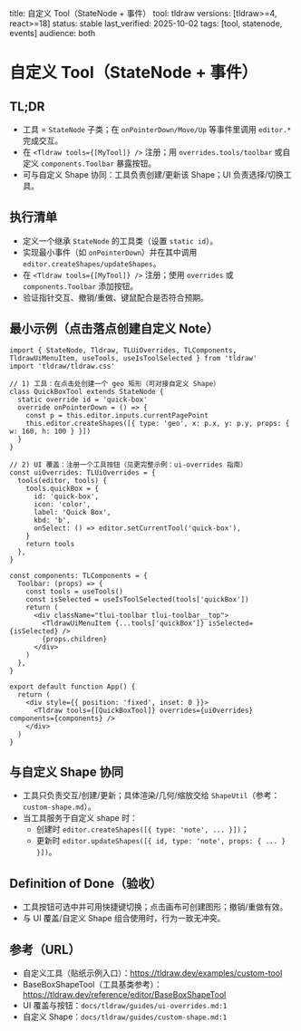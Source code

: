 title: 自定义 Tool（StateNode + 事件）
tool: tldraw
versions: [tldraw>=4, react>=18]
status: stable
last_verified: 2025-10-02
tags: [tool, statenode, events]
audience: both

# 自定义 Tool（StateNode + 事件）

## TL;DR
- 工具 = `StateNode` 子类；在 `onPointerDown/Move/Up` 等事件里调用 `editor.*` 完成交互。
- 在 `<Tldraw tools={[MyTool]} />` 注册；用 `overrides.tools/toolbar` 或自定义 `components.Toolbar` 暴露按钮。
- 可与自定义 Shape 协同：工具负责创建/更新该 Shape；UI 负责选择/切换工具。

## 执行清单
- 定义一个继承 `StateNode` 的工具类（设置 `static id`）。
- 实现最小事件（如 `onPointerDown`）并在其中调用 `editor.createShapes/updateShapes`。
- 在 `<Tldraw tools={[MyTool]} />` 注册；使用 `overrides` 或 `components.Toolbar` 添加按钮。
- 验证指针交互、撤销/重做、键鼠配合是否符合预期。

## 最小示例（点击落点创建自定义 Note）
```tsx
import { StateNode, Tldraw, TLUiOverrides, TLComponents, TldrawUiMenuItem, useTools, useIsToolSelected } from 'tldraw'
import 'tldraw/tldraw.css'

// 1) 工具：在点击处创建一个 geo 矩形（可对接自定义 Shape）
class QuickBoxTool extends StateNode {
  static override id = 'quick-box'
  override onPointerDown = () => {
    const p = this.editor.inputs.currentPagePoint
    this.editor.createShapes([{ type: 'geo', x: p.x, y: p.y, props: { w: 160, h: 100 } }])
  }
}

// 2) UI 覆盖：注册一个工具按钮（见更完整示例：ui-overrides 指南）
const uiOverrides: TLUiOverrides = {
  tools(editor, tools) {
    tools.quickBox = {
      id: 'quick-box',
      icon: 'color',
      label: 'Quick Box',
      kbd: 'b',
      onSelect: () => editor.setCurrentTool('quick-box'),
    }
    return tools
  },
}

const components: TLComponents = {
  Toolbar: (props) => {
    const tools = useTools()
    const isSelected = useIsToolSelected(tools['quickBox'])
    return (
      <div className="tlui-toolbar tlui-toolbar__top">
        <TldrawUiMenuItem {...tools['quickBox']} isSelected={isSelected} />
        {props.children}
      </div>
    )
  },
}

export default function App() {
  return (
    <div style={{ position: 'fixed', inset: 0 }}>
      <Tldraw tools={[QuickBoxTool]} overrides={uiOverrides} components={components} />
    </div>
  )
}
```

## 与自定义 Shape 协同
- 工具只负责交互/创建/更新；具体渲染/几何/缩放交给 `ShapeUtil`（参考：`custom-shape.md`）。
- 当工具服务于自定义 shape 时：
  - 创建时 `editor.createShapes([{ type: 'note', ... }])`；
  - 更新时 `editor.updateShapes([{ id, type: 'note', props: { ... } }])`。

## Definition of Done（验收）
- 工具按钮可选中并可用快捷键切换；点击画布可创建图形；撤销/重做有效。
- 与 UI 覆盖/自定义 Shape 组合使用时，行为一致无冲突。

## 参考（URL）
- 自定义工具（贴纸示例入口）：https://tldraw.dev/examples/custom-tool
- BaseBoxShapeTool（工具基类参考）：https://tldraw.dev/reference/editor/BaseBoxShapeTool
- UI 覆盖与按钮：`docs/tldraw/guides/ui-overrides.md:1`
- 自定义 Shape：`docs/tldraw/guides/custom-shape.md:1`
